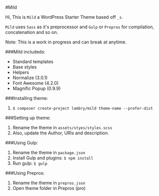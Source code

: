 #Mild

Hi, This is `Mild` a WordPress Starter Theme based off `_s`.

`Mild` uses `Sass` as it's preprocessor and `Gulp` or `Prepros` for compilation, concatenation and so on.

Note: This is a work in progress and can break at anytime. 

###Mild includeds:
* Standard templates
* Base styles
* Helpers
* Normalize (3.0.1)
* Font Awesome (4.2.0)
* Magnific Popup (0.9.9)

###Installing theme:
1. `$ composer create-project lambry/mild theme-name --prefer-dist`

###Setting up theme:
1. Rename the theme in `assets/styes/styles.scss`
2. Also, update the Author, URIs and description.

###Using Gulp:
1. Rename the theme in `package.json`
2. Install Gulp and plugins: `$ npm install`
3. Run gulp: `$ gulp`

###Using Prepros:
1. Rename the theme in `prepros.json`
2. Open theme folder in Prepros (pro)
